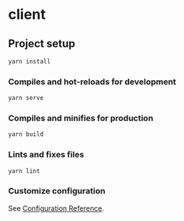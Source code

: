 # client

## Project setup

``` bash
yarn install
```

### Compiles and hot-reloads for development

``` bash
yarn serve
```

### Compiles and minifies for production

``` bash
yarn build
```

### Lints and fixes files

``` bash
yarn lint
```

### Customize configuration

See [Configuration Reference](https://cli.vuejs.org/config/).
